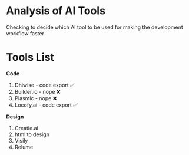 # Analysis of AI Tools
Checking to decide which AI tool to be used for making the development workflow faster

# Tools List

**Code**
1. Dhiwise - code export ✅
2. Builder.io - nope ❌
3. Plasmic - nope ❌
4. Locofy.ai - code export ✅
   
**Design**
1. Creatie.ai
2. html to design
3. Visily
4. Relume

